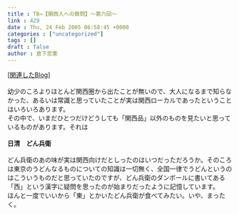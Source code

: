 ```yaml
---
title : TB→【関西人への質問】～第六回～
link : 429
date : Thu, 24 Feb 2005 06:58:45 +0000
categories : ["uncategorized"]
tags : []
draft : false
author : 倉下忠憲
---
```


[<A HREF="http://www.doblog.com/weblog/BlogServlet?userid=6947&blogid=1055813#1055813" TARGET="_blank">関連したBlog</A>]<BR><BR>幼少のころよりほとんど関西圏から出たことが無いので、大人になるまで知らなかった、あるいは常識と思っていたことが実は関西ローカルであったということはいろいろあります。<BR>その中で、いまだひとつだけどうしても「関西品」以外のものを見たいと思っているものがあります。それは<BR><BR><B>日清　どん兵衛</B><BR><BR>どん兵衛のあの味が実は関西向けだとしったのはいつだっただろうか。そのころは東京のうどんなるものについての知識は一切無く、全国一律でうどんというのはこういうものだと思っていたのですが、どん兵衛のダンボールに書いてある「西」という漢字に疑問を思ったのが始まりだったように記憶しています。<BR>ほんと一度でいいから「東」とかいたどん兵衛が食べてみたい。いや、まったく。<br><br>
